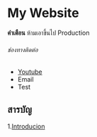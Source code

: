 # My Website
**คำเตือน** ห้ามเอาขึ้นไป Production

###### ช่องทางติดต่อ
- [Youtube](https://youtube.com)
- Email
- Test
## สารบัญ

1.[Introducion](page1.md)

